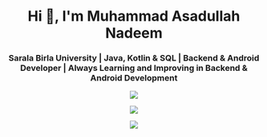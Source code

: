 <h1 align="center">Hi 👋, I'm Muhammad Asadullah Nadeem</h1>
<h3 align="center">Sarala Birla University | Java, Kotlin & SQL | Backend & Android Developer | Always Learning and Improving in Backend & Android Development</h3>


<p align="center">
     <img src="https://skillicons.dev/icons?i=ktor,kotlin,java,bash,js,androidstudio" />
</p>
<p align="center">
     <img src="https://skillicons.dev/icons?i=kafka,linux,aws,git,kubernetes,docker,jenkins,bitbucket,cloudflare,eclipse,nginx,sublime,windows,yarn,stackoverflow,graphql,bootstrap,elasticsearch,bots,rabbitmq,redis,replit,spring,sqlite,vscode,notion,postgres,postman,powershell,idea" />
</p>
<p align="center">
     <img src="https://skillicons.dev/icons?i=firebase,gcp,githubactions,hibernate,md,maven,mysql" />
</p>
